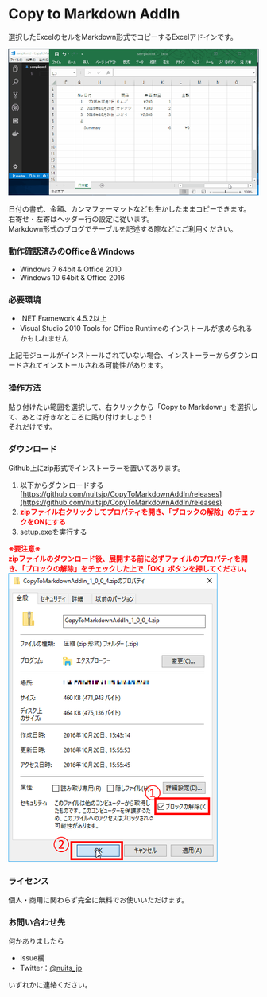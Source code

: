 # Copy to Markdown AddIn

選択したExcelのセルをMarkdown形式でコピーするExcelアドインです。  

![screenshot](docs/images/screenshot.ja-JP.gif)  

日付の書式、金額、カンマフォーマットなども生かしたままコピーできます。  
右寄せ・左寄はヘッダー行の設定に従います。  
Markdown形式のブログでテーブルを記述する際などにご利用ください。  

### 動作確認済みのOffice＆Windows  

* Windows 7 64bit & Office 2010  
* Windows 10 64bit & Office 2016

### 必要環境  

* .NET Framework 4.5.2以上  
* Visual Studio 2010 Tools for Office Runtimeのインストールが求められるかもしれません  
  
上記モジュールがインストールされていない場合、インストーラーからダウンロードされてインストールされる可能性があります。  


### 操作方法  

貼り付けたい範囲を選択して、右クリックから「Copy to Markdown」を選択して、あとは好きなところに貼り付けましょう！  
それだけです。  

### ダウンロード  

Github上にzip形式でインストーラーを置いてあります。  

1. 以下からダウンロードする  
[https://github.com/nuitsjp/CopyToMarkdownAddIn/releases](https://github.com/nuitsjp/CopyToMarkdownAddIn/releases)
2. <span style="color: #ff0000"><b>zipファイル右クリックしてプロパティを開き、「ブロックの解除」のチェックをONにする</b></span>  
3. setup.exeを実行する  

<b><span style="color: #ff0000">※要注意※  
zipファイルのダウンロード後、展開する前に必ずファイルのプロパティを開き、「ブロックの解除」をチェックした上で「OK」ボタンを押してください。  
</span></b>
![](docs/images/zip.png)

### ライセンス  

個人・商用に関わらず完全に無料でお使いいただけます。  

### お問い合わせ先  

何かありましたら  

* Issue欄  
* Twitter：[@nuits_jp](https://twitter.com/nuits_jp)

いずれかに連絡ください。  
